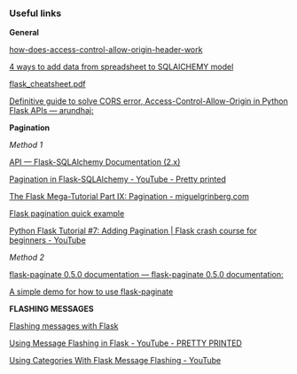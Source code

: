 ### Useful links 

**General**  

[how-does-access-control-allow-origin-header-work](https://stackoverflow.com/questions/10636611/how-does-access-control-allow-origin-header-work) 

[4 ways to add data from spreadsheet to SQLAlCHEMY model](https://www.codementor.io/@bruce3557/graceful-data-ingestion-with-sqlalchemy-and-pandas-pft7ddcy6) 
 
[flask_cheatsheet.pdf](https://s3.us-east-2.amazonaws.com/prettyprinted/flask_cheatsheet.pdf)

[Definitive guide to solve CORS error, Access-Control-Allow-Origin in Python Flask APIs — arundhaj: ](https://www.arundhaj.com/blog/definitive-guide-to-solve-cors-access-control-allow-origin-python-flask.html)

**Pagination**   

*Method 1*  

[API — Flask-SQLAlchemy Documentation (2.x)](https://flask-sqlalchemy.palletsprojects.com/en/2.x/api/)

[Pagination in Flask-SQLAlchemy - YouTube - Pretty printed](https://www.youtube.com/watch?v=hkL9pgCJPNk)

[The Flask Mega-Tutorial Part IX: Pagination - miguelgrinberg.com](https://blog.miguelgrinberg.com/post/the-flask-mega-tutorial-part-ix-pagination)

[Flask pagination quick example](https://medium.com./better-programming/simple-flask-pagination-example-4190b12c2e2e)

[Python Flask Tutorial #7: Adding Pagination | Flask crash course for beginners - YouTube](https://www.youtube.com/watch?v=CnBYLXA9zXY)

*Method 2*  

[flask-paginate 0.5.0 documentation — flask-paginate 0.5.0 documentation:](https://pythonhosted.org/Flask-paginate/)


[A simple demo for how to use flask-paginate](https://gist.github.com/mozillazg/69fb40067ae6d80386e10e105e6803c9)


**FLASHING MESSAGES**

[Flashing messages with Flask](https://blog.tecladocode.com/flashing-messages-with-flask/)

[Using Message Flashing in Flask - YouTube - PRETTY PRINTED](https://www.youtube.com/watch?v=DFCKWhoiHZ4)

[Using Categories With Flask Message Flashing - YouTube](https://www.youtube.com/watch?v=lcVdZtVvnnk)




